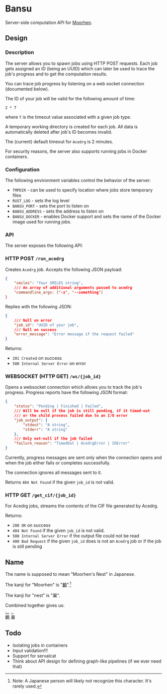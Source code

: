 # Bansu

Server-side computation API for [Moorhen](https://github.com/moorhen-coot/Moorhen).

## Design

### Description

The server allows you to spawn jobs using HTTP POST requests.
Each job gets assigned an ID (being an UUID) which can later be used
to trace the job's progress and to get the computation results.

You can trace job progress by listening on a web socket connection (documented below).

The ID of your job will be valid for the following amount of time:

```
2 * T
```

where `T` is the timeout value associated with a given job type.

A temporary working directory is created for each job.
All data is automatically deleted after job's ID becomes invalid.

The (current) default timeout for `Acedrg` is 2 minutes.

For security reasons, the server also supports running jobs
in Docker containers.

### Configuration

The following environment variables control the behavior of the server:

* `TMPDIR` - can be used to specify location where jobs store temporary files
* `RUST_LOG` - sets the log level
* `BANSU_PORT` - sets the port to listen on
* `BANSU_ADDRESS` - sets the address to listen on
* `BANSU_DOCKER` - enables Docker support and sets the name of the Docker image used for running jobs.

### API

The server exposes the following API:

### HTTP POST `/run_acedrg`

Creates `Acedrg` job.
Accepts the following JSON payload:

```json
{
    "smiles": "Your SMILES string",
    /// An array of additional arguments passed to acedrg
    "commandline_args: ["-z", "--something"]
}
```

Replies with the following JSON:

```json
{
    /// Null on error
    "job_id": "UUID of your job",
    /// Null on success
    "error_message": "Error message if the request failed"
}
```

Returns:
* `201 Created` on success
* `500 Internal Server Error` on error

### WEBSOCKET (HTTP GET) `/ws/{job_id}`

Opens a websocket connection which allows you to track the job's progress.
Progress reports have the following JSON format:

```json
{
    "status": "Pending | Finished | Failed",
    /// Will be null if the job is still pending, if it timed-out
    /// or the child process failed due to an I/O error
    "job_output": {
        "stdout": "A string",
        "stderr": "A string"
    },
    /// Only not-null if the job failed
    "failure_reason": "TimedOut | AcedrgError | IOError"
}

```

Currently, progress messages are sent only when the connection opens and when the job either fails or completes successfully.

The connection ignores all messages sent to it.

Returns `404 Not Found` if the given `job_id` is not valid.


### HTTP GET `/get_cif/{job_id}`

For Acedrg jobs, streams the contents of the CIF file generated by Acedrg.

Returns:
* `200 OK` on success
* `404 Not Found` if the given `job_id` is not valid.
* `500 Internal Server Error` if the output file could not be read
* `400 Bad Request` if the given `job_id` does is not an `Acedrg` job or if the job is still pending


## Name

The name is supposed to mean "Moorhen's Nest" in Japanese.

The kanji for "Moorhen" is "[鷭](https://jisho.org/word/%E9%B7%AD-1)".[^1]

The kanji for "nest" is "巣".

Combined together gives us:

<ruby>
<rb>鷭</rb>
<rt>ban</rt>
<rb>巣</rb>
<rt>su</rt>
</ruby>


[^1]: Note: A Japanese person will likely not recognize this character. It's rarely used.

## Todo

* Isolating jobs in containers
* Input validation!!!
* Support for servalcat
* Think about API design for defining graph-like pipelines (if we ever need that)
